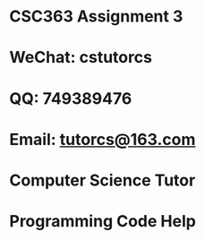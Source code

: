 # CSC363 Assignment 3

# WeChat: cstutorcs

# QQ: 749389476

# Email: tutorcs@163.com

# Computer Science Tutor

# Programming Code Help
